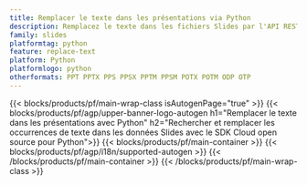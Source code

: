 ```yaml
---
title: Remplacer le texte dans les présentations via Python
description: Remplacez le texte dans les fichiers Slides par l'API REST et le SDK Python Open Source
family: slides
platformtag: python
feature: replace-text
platform: Python
platformlogo: python
otherformats: PPT PPTX PPS PPSX PPTM PPSM POTX POTM ODP OTP
---
```


{{< blocks/products/pf/main-wrap-class isAutogenPage="true" >}}
{{< blocks/products/pf/agp/upper-banner-logo-autogen h1="Remplacer le texte dans les présentations avec Python" h2="Rechercher et remplacer les occurrences de texte dans les données Slides avec le SDK Cloud open source pour Python">}}
{{< blocks/products/pf/main-container >}}
{{< blocks/products/pf/agp/i18n/supported-autogen >}}
{{< /blocks/products/pf/main-container >}}
{{< /blocks/products/pf/main-wrap-class >}}